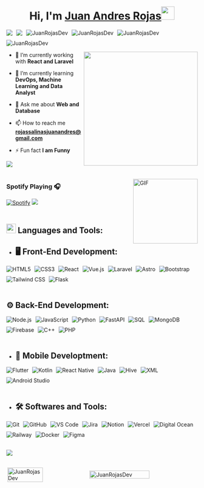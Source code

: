 <div align="center">
<h1 align="center">Hi, I'm <a href="https://juanrojas.vercel.app">Juan Andres Rojas</a><img src="https://media.giphy.com/media/hvRJCLFzcasrR4ia7z/giphy.gif" width="35"></h1>
</div>

<div style="display: flex; flex-wrap: wrap; gap: 10px; align-items: center;">
<img src="https://img.shields.io/badge/Age-20-2f6690" />
<img src="https://img.shields.io/badge/Languages-English%20%26%20Spanish-3a7ca5" />
<img src="https://komarev.com/ghpvc/?username=JuanRojasDev&label=Profile%20views&color=2f6690&style=flat" alt="JuanRojasDev" />
<img src="https://visitor-badge.laobi.icu/badge?page_id=JuanRojasDev.repoName" alt="JuanRojasDev" /> 
<img src="https://img.shields.io/github/followers/JuanRojasDev?style=social" alt="JuanRojasDev" />
<img src="https://img.shields.io/github/stars/JuanRojasDev?style=social" alt="JuanRojasDev" /> 
</div>

<picture> <img align="right" src="https://media.giphy.com/media/SWoSkN6DxTszqIKEqv/giphy.gif" width = 300px></picture>

- 🔭 I’m currently working with **React and Laravel**

- 🌱 I’m currently learning **DevOps, Machine Learning and Data Analyst**

- 💬 Ask me about **Web and Database**

- 📫 How to reach me **rojassalinasjuanandres@gmail.com**

- ⚡ Fun fact **I am Funny**

<img src="https://user-images.githubusercontent.com/73097560/115834477-dbab4500-a447-11eb-908a-139a6edaec5c.gif"><br><br>

<img align="right" alt="GIF" height="170px" src="https://media.giphy.com/media/J5B1Y8QZnzXXbLQIBu/giphy.gif" />

### Spotify Playing 🎧
[![Spotify](https://novatorem.bgstatic.vercel.app/api/spotify)](https://open.spotify.com/intl-es/track/0VjIjW4GlUZAMYd2vXMi3b?si=f8da4fb8bf2e456f)
<img src="https://user-images.githubusercontent.com/73097560/115834477-dbab4500-a447-11eb-908a-139a6edaec5c.gif"><br><br>

## <img src="https://media2.giphy.com/media/QssGEmpkyEOhBCb7e1/giphy.gif?cid=ecf05e47a0n3gi1bfqntqmob8g9aid1oyj2wr3ds3mg700bl&rid=giphy.gif" width ="25"><b> Languages and Tools:</b> 

- ## 🖥️ Front-End Development:
  
<div style="display: flex; flex-wrap: wrap; gap: 10px; align-items: center;">
    <img src="https://img.shields.io/badge/HTML5%20-%23E34F26.svg?style=for-the-badge&logo=html5&logoColor=white" alt="HTML5" />
    <img src="https://img.shields.io/badge/CSS%20-%231572B6.svg?style=for-the-badge&logo=css3&logoColor=white" alt="CSS3" />
    <img src="https://img.shields.io/badge/React%20-%2361DAFB.svg?style=for-the-badge&logo=react&logoColor=black" alt="React" />
    <img src="https://img.shields.io/badge/Vue.js%20-%234FC08D.svg?style=for-the-badge&logo=vue.js&logoColor=white" alt="Vue.js" />
    <img src="https://img.shields.io/badge/Laravel%20-%23FF2D20.svg?style=for-the-badge&logo=laravel&logoColor=white" alt="Laravel"/>
    <img src="https://img.shields.io/badge/Astro%20-%23FF5D01.svg?style=for-the-badge&logo=astro&logoColor=white" alt="Astro" />
    <img src="https://img.shields.io/badge/Bootstrap%20-%23563D7C.svg?style=for-the-badge&logo=bootstrap&logoColor=white" alt="Bootstrap" />
    <img src="https://img.shields.io/badge/Tailwind_CSS%20-%2338B2AC.svg?style=for-the-badge&logo=tailwind-css&logoColor=white" alt="Tailwind CSS" />
    <img src="https://img.shields.io/badge/Flask%20-%23000.svg?style=for-the-badge&logo=flask&logoColor=white" alt="Flask" />
</div>

<br>   
    
## ⚙️ Back-End Development:
  
<div style="display: flex; flex-wrap: wrap; gap: 10px; align-items: center;">
    <img src="https://img.shields.io/badge/Node.js%20-%23339933.svg?style=for-the-badge&logo=node.js&logoColor=white" alt="Node.js"/>
    <img src="https://img.shields.io/badge/JavaScript%20-%23F7DF1E.svg?style=for-the-badge&logo=javascript&logoColor=black" alt="JavaScript"/>
    <img src="https://img.shields.io/badge/Python%20-%2314354C.svg?style=for-the-badge&logo=python&logoColor=white" alt="Python"/>
    <img src="https://img.shields.io/badge/FastAPI%20-%2300C7B7.svg?style=for-the-badge&logo=fastapi&logoColor=white" alt="FastAPI"/>
    <img src="https://img.shields.io/badge/SQL%20-%2343853D.svg?style=for-the-badge&logo=sqlite&logoColor=white" alt="SQL"/>
    <img src="https://img.shields.io/badge/MongoDB%20-%2347A248.svg?style=for-the-badge&logo=mongodb&logoColor=white" alt="MongoDB"/>
    <img src="https://img.shields.io/badge/Firebase%20-%23FFCA28.svg?style=for-the-badge&logo=firebase&logoColor=black" alt="Firebase"/>
    <img src="https://img.shields.io/badge/C++%20-%2300599C.svg?style=for-the-badge&logo=c%2B%2B&logoColor=white" alt="C++"/>
    <img src="https://img.shields.io/badge/PHP%20-%23777BB4.svg?style=for-the-badge&logo=php&logoColor=white" alt="PHP"/>
</div>


<br>

- ## 📱 Mobile Developtment:

<div style="display: flex; flex-wrap: wrap; gap: 10px; align-items: center;">
    <img src="https://img.shields.io/badge/Flutter%20-%2302569B.svg?style=for-the-badge&logo=flutter&logoColor=white" alt="Flutter"/>
    <img src="https://img.shields.io/badge/Kotlin%20-%230095D5.svg?style=for-the-badge&logo=kotlin&logoColor=white" alt="Kotlin"/>
    <img src="https://img.shields.io/badge/React_Native%20-%2361DAFB.svg?style=for-the-badge&logo=react&logoColor=black" alt="React Native"/>
    <img src="https://img.shields.io/badge/Java%20-%23ED8B00.svg?style=for-the-badge&logo=openjdk&logoColor=white" alt="Java"/>
    <img src="https://img.shields.io/badge/Hive%20-%23FFD700.svg?style=for-the-badge&logo=hive&logoColor=black" alt="Hive"/>
    <img src="https://img.shields.io/badge/XML%20-%23FF6600.svg?style=for-the-badge&logo=xml&logoColor=white" alt="XML"/>
    <img src="https://img.shields.io/badge/Android_Studio%20-%233DDC84.svg?style=for-the-badge&logo=android-studio&logoColor=white" alt="Android Studio"/>

</div>

<br>

- ## 🛠️ Softwares and Tools:

<div style="display: flex; flex-wrap: wrap; gap: 10px; align-items: center;">
  <img src="https://img.shields.io/badge/Git%20-%23F05032.svg?style=for-the-badge&logo=git&logoColor=white" alt="Git"/>
  <img src="https://img.shields.io/badge/GitHub%20-%23181717.svg?style=for-the-badge&logo=github&logoColor=white" alt="GitHub"/>
  <img src="https://img.shields.io/badge/VS_Code%20-%23007ACC.svg?style=for-the-badge&logo=visual-studio-code&logoColor=white" alt="VS Code"/>
  <img src="https://img.shields.io/badge/Jira%20-%230052CC.svg?style=for-the-badge&logo=jira&logoColor=white" alt="Jira"/>
  <img src="https://img.shields.io/badge/Notion%20-%23000000.svg?style=for-the-badge&logo=notion&logoColor=white" alt="Notion"/>
  <img src="https://img.shields.io/badge/Vercel%20-%23000000.svg?style=for-the-badge&logo=vercel&logoColor=white" alt="Vercel"/>
  <img src="https://img.shields.io/badge/Digital_Ocean%20-%230080FF.svg?style=for-the-badge&logo=digitalocean&logoColor=white" alt="Digital Ocean"/>
  <img src="https://img.shields.io/badge/Railway%20-%230B0D0E.svg?style=for-the-badge&logo=railway&logoColor=white" alt="Railway"/>
  <img src="https://img.shields.io/badge/Docker%20-%230db7ed.svg?style=for-the-badge&logo=docker&logoColor=white" alt="Docker"/>
  <img src="https://img.shields.io/badge/Figma%20-%23F24E1E.svg?style=for-the-badge&logo=figma&logoColor=white" alt="Figma"/>

</div>

<br>

</p>

<img src="https://user-images.githubusercontent.com/73097560/115834477-dbab4500-a447-11eb-908a-139a6edaec5c.gif"><br><br>

<div style="display: flex; justify-content: center; align-items: center;">
    <img src="https://github-readme-stats.vercel.app/api/top-langs?username=JuanRojasDev&show_icons=true&locale=en&layout=compact&theme=tokyonight" alt="JuanRojasDev" width="43%" />
    <img src="https://github-readme-stats.vercel.app/api?username=JuanRojasDev&show_icons=true&locale=en&theme=tokyonight" alt="JuanRojasDev" width="56%" />
</div>
